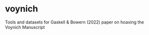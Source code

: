 # voynich
Tools and datasets for Gaskell &amp; Bowern (2022) paper on hoaxing the Voynich Manuscript
